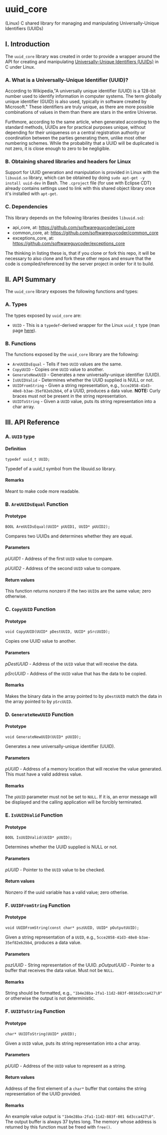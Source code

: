 # uuid_core
(Linux) C shared library for managing and manipulating Universally-Unique Identifiers (UUIDs)
## I. Introduction
The ```uuid_core``` library was created in order to provide a wrapper around the API for creating and manipulating [Universally-Unique Identifiers (UUIDs)](https://en.wikipedia.org/wiki/Universally_unique_identifier) in C under Linux.
### A. What is a Universally-Unique Identifier (UUID)?
According to Wikipedia,"A universally unique identifier (UUID) is a 128-bit number used to identify information in computer systems. The term globally unique identifier (GUID) is also used, typically in software created by Microsoft."  These identifiers are truly unique, as there are more possible combinations of values in them than there are stars in the entire Universe.

Furthmore, according to the same article, when generated according to the standard methods, UUIDs are for practical purposes unique, without depending for their uniqueness on a central registration authority or coordination between the parties generating them, unlike most other numbering schemes. While the probability that a UUID will be duplicated is not zero, it is close enough to zero to be negligible. 

### B. Obtaining shared libraries and headers for Linux
Support for UUID generation and manipulation is provided in Linux with the ```libuuid.so``` library, which can be obtained by doing ```sudo apt-get -y install uuid-dev``` in Bash.  The ```.cproject``` file (for use with Eclipse CDT) already contains settings used to link with this shared object library once it's installed with ```apt-get```.

### C. Dependencies
This library depends on the following libraries (besides ```libuuid.so```):
* api_core, at: https://github.com/softwareguycoder/api_core
* common_core, at: https://github.com/softwareguycoder/common_core
* exceptions_core, at: https://github.com/softwareguycoder/exceptions_core

The thinking in listing these is, that if you clone or fork this repo, it will be necessary to also clone and fork these other repos and ensure that the code is compiled/referenced by the server project in order for it to build.

## II. API Summary
The ```uuid_core``` library exposes the following functions and types:
### A. Types
The types exposed by ```uuid_core``` are:
* ```UUID``` - This is a ```typedef```-derived wrapper for the Linux ```uuid_t``` type (man page [here](https://linux.die.net/man/3/uuid)).
### B. Functions
The functions exposed by the ```uuid_core``` library are the following:
* ```AreUUIDsEqual``` - Tells if two ```UUID``` values are the same.
* ```CopyUUID``` - Copies one ```UUID``` value to another.
* ```GenerateNewUUID``` - Generates a new universally-unique identifier (UUID).
* ```IsUUIDValid``` - Determines whether the UUID supplied is NULL or not.
* ```UUIDFromString``` - Given a string representation, e.g., ```5cce2058-41d3-48e8-b3ae-35ef82eb2bb4```, of a UUID, produces a data value.
**NOTE:** Curly braces must not be present in the string representation.
* ```UUIDToString``` - Given a ```UUID``` value, puts its string representation into a char array.

## III. API Reference
### A. ```UUID``` type
#### Definition
```typedef uuid_t UUID;```

Typedef of a uuid_t symbol from the libuuid.so library.
#### Remarks
Meant to make code more readable.
### B. ```AreUUIDsEqual``` Function
#### Prototype
```BOOL AreUUIDsEqual(UUID* pUUID1, UUID* pUUID2);```

Compares two UUIDs and determines whether they are equal.
#### Parameters
*pUUID1* - Address of the first ```UUID``` value to compare.

*pUUID2* - Address of the second ```UUID``` value to compare.
#### Return values
This function returns nonzero if the two ```UUID```s are the same value; zero otherwise.
### C. ```CopyUUID``` Function
#### Prototype
```void CopyUUID(UUID* pDestUUID, UUID* pSrcUUID);```

Copies one UUID value to another.
#### Parameters
*pDestUUID* - Address of the ```UUID``` value that will receive the data.

*pSrcUUID* - Address of the ```UUID``` value that has the data to be copied.
#### Remarks
Makes the binary data in the array pointed to by ```pDestUUID``` match the data in the array pointed to by ```pSrcUUID```.
### D. ```GenerateNewUUID``` Function
#### Prototype
```void GenerateNewUUID(UUID* pUUID);```

Generates a new universally-unique identifier (UUID).
#### Parameters
*pUUID* - Address of a memory location that will receive the value generated.  This must have a valid address value.

#### Remarks
The ```pUUID``` parameter must not be set to ```NULL```.  If it is, an error message will be displayed and the calling application will be forcibly terminated.
### E. ```IsUUIDValid``` Function
#### Prototype
```BOOL IsUUIDValid(UUID* pUUID);```

Determines whether the UUID supplied is NULL or not.
#### Parameters
*pUUID* - Pointer to the ```UUID``` value to be checked.

#### Return values
Nonzero if the uuid variable has a valid value; zero otherise.
### F. ```UUIDFromString``` Function
#### Prototype
```void UUIDFromString(const char* pszUUID, UUID* pOutputUUID);```

Given a string representation of a ```UUID```, e.g., ```5cce2058-41d3-48e8-b3ae-35ef82eb2bb4```, produces a data value.
#### Parameters
*pszUUID* - String representation of the UUID.
*pOutputUUID* - Pointer to a buffer that receives the data value. Must not be ```NULL```.

#### Remarks
String should be formatted, e.g., ```"1b4e28ba-2fa1-11d2-883f-0016d3cca427\0"``` or otherwise the output is not deterministic.
### F. ```UUIDToString``` Function
#### Prototype
```char* UUIDToString(UUID* pUUID);```

Given a ```UUID``` value, puts its string representation into a char array.
#### Parameters
*pUUID* - Address of the ```UUID``` value to represent as a string.

#### Return values
Address of the first element of a ```char*``` buffer that contains the string representation of the UUID provided.

#### Remarks
An example value output is ```"1b4e28ba-2fa1-11d2-883f-001 6d3cca427\0"```. The output buffer is always 37 bytes long.  The memory whose address is returned by this function must be freed with ```free()```.

